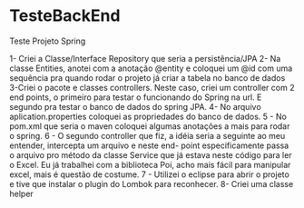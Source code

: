 # TesteBackEnd
Teste Projeto Spring


1- Criei a Classe/Interface Repository que seria a persistência/JPA
2- Na classe Entities, anotei com a anotação @entity e coloquei um @id com uma sequência pra quando rodar o projeto já criar a tabela no banco de dados
3-Criei o pacote e classes controllers. Neste caso, criei um controller com 2 end points, o primeiro para testar o funcionando do Spring na url. E segundo pra testar o banco de dados do spring JPA.
4- No arquivo aplication.properties coloquei as propriedades do banco de dados.
5 - No pom.xml que seria o maven coloquei algumas anotações a mais para  rodar o spring.
6 - O segundo controller que fiz, a idéia seria a seguinte ao meu entender, intercepta um arquivo e neste end- point especificamente passa o arquivo pro método da classe  Service que já estava neste código para ler o Excel. Eu já trabalhei com a biblioteca Poi, acho mais fácil para manipular excel, mais é questão de costume.
7 - Utilizei o eclipse para abrir o projeto e tive que instalar o plugin do Lombok para reconhecer.
8- Criei uma classe helper
